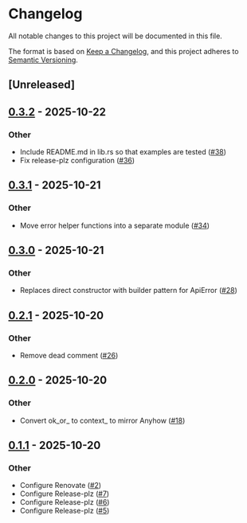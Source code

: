 # Changelog

All notable changes to this project will be documented in this file.

The format is based on [Keep a Changelog](https://keepachangelog.com/en/1.0.0/),
and this project adheres to [Semantic Versioning](https://semver.org/spec/v2.0.0.html).

## [Unreleased]

## [0.3.2](https://github.com/kosolabs/axum-anyhow/compare/v0.3.1...v0.3.2) - 2025-10-22

### Other

- Include README.md in lib.rs so that examples are tested ([#38](https://github.com/kosolabs/axum-anyhow/pull/38))
- Fix release-plz configuration ([#36](https://github.com/kosolabs/axum-anyhow/pull/36))

## [0.3.1](https://github.com/kosolabs/axum-anyhow/compare/v0.3.0...v0.3.1) - 2025-10-21

### Other

- Move error helper functions into a separate module ([#34](https://github.com/kosolabs/axum-anyhow/pull/34))

## [0.3.0](https://github.com/kosolabs/axum-anyhow/compare/v0.2.1...v0.3.0) - 2025-10-21

### Other

- Replaces direct constructor with builder pattern for ApiError ([#28](https://github.com/kosolabs/axum-anyhow/pull/28))

## [0.2.1](https://github.com/kosolabs/axum-anyhow/compare/v0.2.0...v0.2.1) - 2025-10-20

### Other

- Remove dead comment ([#26](https://github.com/kosolabs/axum-anyhow/pull/26))

## [0.2.0](https://github.com/kosolabs/axum-anyhow/compare/v0.1.1...v0.2.0) - 2025-10-20

### Other

- Convert ok_or_ to context_ to mirror Anyhow ([#18](https://github.com/kosolabs/axum-anyhow/pull/18))

## [0.1.1](https://github.com/kosolabs/axum-anyhow/compare/v0.1.0...v0.1.1) - 2025-10-20

### Other

- Configure Renovate ([#2](https://github.com/kosolabs/axum-anyhow/pull/2))
- Configure Release-plz ([#7](https://github.com/kosolabs/axum-anyhow/pull/7))
- Configure Release-plz ([#6](https://github.com/kosolabs/axum-anyhow/pull/6))
- Configure Release-plz ([#5](https://github.com/kosolabs/axum-anyhow/pull/5))

